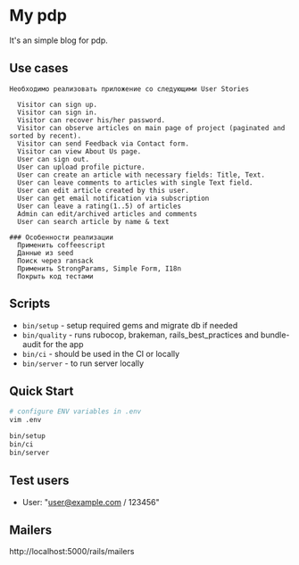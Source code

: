 # My pdp

It's an simple blog for pdp.

## Use cases
```
Необходимо реализовать приложение со следующими User Stories

  Visitor can sign up.
  Visitor can sign in.
  Visitor can recover his/her password.
  Visitor can observe articles on main page of project (paginated and sorted by recent).
  Visitor can send Feedback via Contact form.
  Visitor can view About Us page.
  User can sign out.
  User can upload profile picture.
  User can create an article with necessary fields: Title, Text.
  User can leave comments to articles with single Text field.
  User can edit article created by this user.
  User can get email notification via subscription
  User can leave a rating(1..5) of articles
  Admin can edit/archived articles and comments
  User can search article by name & text
```
```
### Особенности реализации
  Применить coffeescript
  Данные из seed
  Поиск через ransack
  Применить StrongParams, Simple Form, I18n
  Покрыть код тестами
```

## Scripts

* `bin/setup` - setup required gems and migrate db if needed
* `bin/quality` - runs rubocop, brakeman, rails_best_practices and bundle-audit for the app
* `bin/ci` - should be used in the CI or locally
* `bin/server` - to run server locally

## Quick Start

```bash
# configure ENV variables in .env
vim .env

bin/setup
bin/ci
bin/server
```

## Test users

  - User: "user@example.com / 123456"

## Mailers

  http://localhost:5000/rails/mailers
